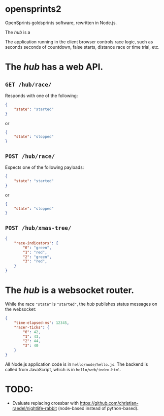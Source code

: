 # opensprints2
OpenSprints goldsprints software, rewritten in Node.js.

The *hub* is a

The application running in the client browser controls race logic, such as seconds seconds of countdown, false starts, distance race or time trial, etc.

# The *hub* has a web API.

## `GET /hub/race/`

Responds with one of the following:

```json
{
    "state": "started"
}
```
or
```json
{
    "state": "stopped"
}
```

## `POST /hub/race/`

Expects one of the following payloads:

```json
{
    "state": "started"
}
```
or
```json
{
    "state": "stopped"
}
```


## `POST /hub/xmas-tree/`

```json
{
    "race-indicators": {
        "0": "green",
        "1": "red",
        "2": "green",
        "3": "red",
    }
}
```

# The *hub* is a websocket router.

While the race `"state"` is `"started"`, the *hub* publishes status messages on the websocket:

```json
{
    "time-elapsed-ms": 12345,
    "racer-ticks": {
        "0": 42,
        "1": 43,
        "2": 44,
        "3": 40
    }
}
```

All Node.js application code is in `hello/node/hello.js`. The backend is called from JavaScript, which is in `hello/web/index.html`.


# TODO:

- Evaluate replacing crossbar with https://github.com/christian-raedel/nightlife-rabbit (node-based instead of python-based).
